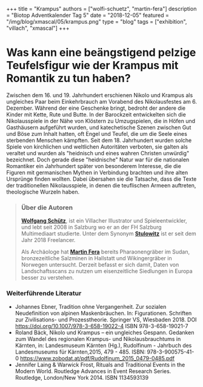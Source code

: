 +++
title = "Krampus"
authors = ["wolfi-schuetz", "martin-fera"]
description = "Biotop Adventkalender Tag 5"
date = "2018-12-05"
featured = "/img/blog/xmascal/05/krampus.png"
type = "blog"
tags = ["exhibition", "villach", "xmascal"]
+++

# Was kann eine beängstigend pelzige Teufelsfigur wie der Krampus mit Romantik zu tun haben?

Zwischen dem 16. und 19. Jahrhundert erschienen Nikolo und Krampus als ungleiches Paar beim Einkehrbrauch am Vorabend des Nikolausfestes am 6. Dezember. Während der eine Geschenke bringt, bedroht der andere die Kinder mit Kette, Rute und Butte. In der Barockzeit entwickelten sich die Nikolausspiele in der Nähe von Klöstern zu Umzugspielen, die in Höfen und Gasthäusern aufgeführt wurden, und katechetische Szenen zwischen Gut und Böse zum Inhalt hatten, oft Engel und Teufel, die um die Seele eines sterbenden Menschen kämpften.
Seit dem 18. Jahrhundert wurden solche Spiele von kirchlichen und weltlichen Autoritäten verboten, sie galten als veraltet und wurden als "heidnisch und eines wahren Christen unwürdig" bezeichnet. Doch gerade diese "heidnische" Natur war für die nationalen Romantiker ein Jahrhundert später von besonderem Interesse, die die Figuren mit germanischen Mythen in Verbindung brachten und ihre alten Ursprünge finden wollten. Dabei übersahen sie die Tatsache, dass die Texte der traditionellen Nikolausspiele, in denen die teuflischen Armeen auftreten, theologische Wurzeln haben.

> ### Über die Autoren
> **[Wolfgang Schütz](http://www.stulowitz.at)**, ist ein Villacher Illustrator und Spieleentwickler, und lebt seit 2008 in Salzburg wo er an der FH Salzburg Multimediaart studierte. Unter dem Synonym **[Stulowitz](http://www.stulowitz.at)** ist er seit dem Jahr 2018 Freelancer.
>
> Als Archäologe hat **[Martin Fera](http://biotop.co/de/person/martin-fera/)** bereits Pharaonengräber im Sudan, bronzezeitliche Salzminen in Hallstatt und Wikingergräber in Norwegen untersucht. Derzeit befasst er sich damit, Daten von Landschaftsscans zu nutzen um eisenzeitliche Siedlungen in Europa besser zu verstehen.
<!--more-->

### Weiterführende Literatur
- Johannes Ebner, Tradition ohne Vergangenheit. Zur sozialen Neudefinition von alpinen Maskenbräuchen. In: Figurationen. Schriften zur Zivilisations- und Prozesstheorie. Springer VS, Wiesbaden 2018. DOI https://doi.org/10.1007/978-3-658-19022-4 ISBN 978-3-658-19021-7
- Roland Bäck, Nikolo und Krampus – ein ungleiches Gespann. Gedanken zum Wandel des regionalen Krampus- und Nikolausbrauchtums in Kärnten, in: Landesmuseum Kärnten (Hg.), Rudolfinum - Jahrbuch des Landesmuseums für Kärnten,2015, 479 - 485. ISBN: 978-3-900575-41-0 https://www.zobodat.at/pdf/Rudolfinum_2015_0479-0485.pdf
- Jennifer Laing & Warwick Frost, Rituals and Traditional Events in the Modern World. Routledge Advances in Event Research Series. Routledge, London/New York 2014. ISBN 1134593139
